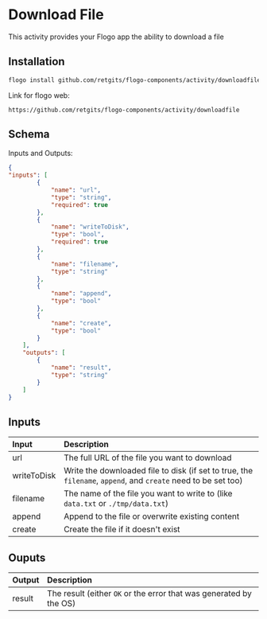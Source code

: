 # Download File
This activity provides your Flogo app the ability to download a file

## Installation

```bash
flogo install github.com/retgits/flogo-components/activity/downloadfile
```
Link for flogo web:
```
https://github.com/retgits/flogo-components/activity/downloadfile
```

## Schema
Inputs and Outputs:

```json
{
"inputs": [
        {
            "name": "url",
            "type": "string",
            "required": true
        },
        {
            "name": "writeToDisk",
            "type": "bool",
            "required": true
        },
        {
            "name": "filename",
            "type": "string"
        },
        {
            "name": "append",
            "type": "bool"
        },
        {
            "name": "create",
            "type": "bool"
        }
    ],
    "outputs": [
        {
            "name": "result",
            "type": "string"
        }
    ]
}
```
## Inputs
| Input       | Description                                                                                                   |
|:------------|:--------------------------------------------------------------------------------------------------------------|
| url         | The full URL of the file you want to download                                                                 |
| writeToDisk | Write the downloaded file to disk (if set to true, the `filename`, `append`, and `create` need to be set too) |
| filename    | The name of the file you want to write to (like `data.txt` or `./tmp/data.txt`)                               |
| append      | Append to the file or overwrite existing content                                                              |
| create      | Create the file if it doesn't exist                                                                           |

## Ouputs
| Output      | Description                                                        |
|:------------|:-------------------------------------------------------------------|
| result      | The result (either `OK` or the error that was generated by the OS) |